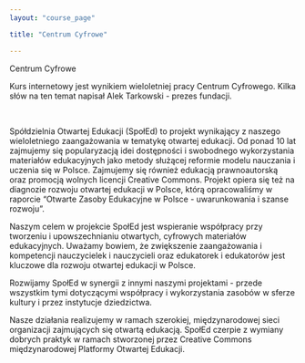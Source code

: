 ```yaml
---
layout: "course_page"

title: "Centrum Cyfrowe"

---
```


<div class="text-center screen-title">
Centrum Cyfrowe
</div>

<div class="screen-content">
  <p>Kurs internetowy jest wynikiem wieloletniej pracy Centrum Cyfrowego. Kilka słów na ten temat napisał Alek Tarkowski - prezes fundacji.</p> 
  &nbsp;
<p>Spółdzielnia Otwartej Edukacji (SpołEd) to projekt wynikający z naszego wieloletniego zaangażowania w tematykę otwartej edukacji. Od ponad 10 lat zajmujemy się popularyzacją idei dostępności i swobodnego wykorzystania materiałów edukacyjnych jako metody służącej reformie modelu nauczania i uczenia się w Polsce. Zajmujemy się również edukacją prawnoautorską oraz promocją wolnych licencji Creative Commons. Projekt opiera się też na diagnozie rozwoju otwartej edukacji w Polsce, którą opracowaliśmy w raporcie “Otwarte Zasoby Edukacyjne w Polsce - uwarunkowania i szanse rozwoju”. </p>
  <p>Naszym celem w projekcie SpołEd jest wspieranie współpracy przy tworzeniu i upowszechnianiu otwartych, cyfrowych materiałów edukacyjnych. Uważamy bowiem, że zwiększenie zaangażowania i kompetencji nauczycielek i nauczycieli oraz edukatorek i edukatorów jest kluczowe dla rozwoju otwartej edukacji w Polsce.
</p> 
  <p>Rozwijamy SpołEd w synergii z innymi naszymi projektami - przede wszystkim tymi dotyczącymi współpracy i wykorzystania zasobów w sferze kultury i przez instytucje dziedzictwa. 
</p>
  <p>Nasze działania realizujemy w ramach szerokiej, międzynarodowej sieci organizacji zajmujących się otwartą edukacją. SpołEd czerpie z wymiany dobrych praktyk w ramach stworzonej przez Creative Commons międzynarodowej Platformy Otwartej Edukacji.</p>

</div> 
